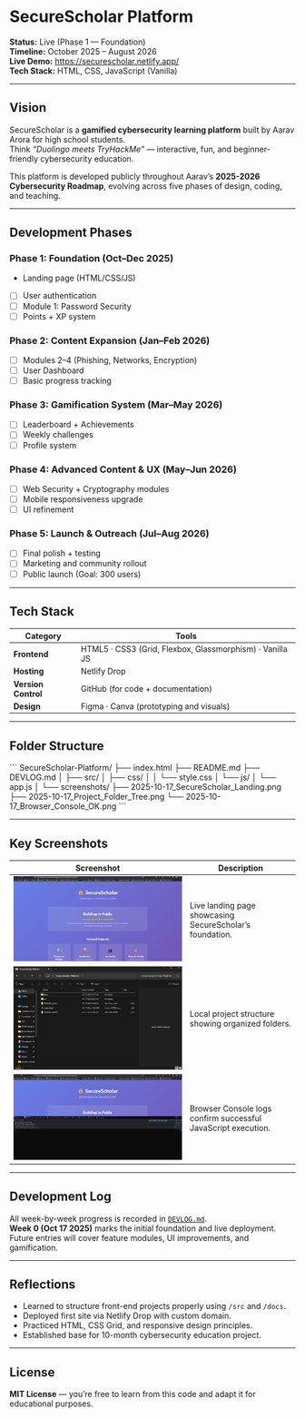 # SecureScholar Platform

**Status:**  Live (Phase 1 — Foundation)  
**Timeline:** October 2025 – August 2026  
**Live Demo:** https://securescholar.netlify.app/  
**Tech Stack:** HTML, CSS, JavaScript (Vanilla)

---

##  Vision

SecureScholar is a **gamified cybersecurity learning platform** built by Aarav Arora for high school students.  
Think *“Duolingo meets TryHackMe”* — interactive, fun, and beginner-friendly cybersecurity education.

This platform is developed publicly throughout Aarav’s **2025-2026 Cybersecurity Roadmap**, evolving across five phases of design, coding, and teaching.

---

##  Development Phases

### Phase 1: Foundation (Oct–Dec 2025)
- Landing page (HTML/CSS/JS)
- [ ] User authentication
- [ ] Module 1: Password Security
- [ ] Points + XP system

### Phase 2: Content Expansion (Jan–Feb 2026)
- [ ] Modules 2–4 (Phishing, Networks, Encryption)
- [ ] User Dashboard
- [ ] Basic progress tracking

### Phase 3: Gamification System (Mar–May 2026)
- [ ] Leaderboard + Achievements
- [ ] Weekly challenges
- [ ] Profile system

### Phase 4: Advanced Content & UX (May–Jun 2026)
- [ ] Web Security + Cryptography modules
- [ ] Mobile responsiveness upgrade
- [ ] UI refinement

### Phase 5: Launch & Outreach (Jul–Aug 2026)
- [ ] Final polish + testing
- [ ] Marketing and community rollout
- [ ] Public launch (Goal: 300 users)

---

## Tech Stack

| Category | Tools |
|-----------|-------|
| **Frontend** | HTML5 · CSS3 (Grid, Flexbox, Glassmorphism) · Vanilla JS |
| **Hosting** | Netlify Drop |
| **Version Control** | GitHub (for code + documentation) |
| **Design** | Figma · Canva (prototyping and visuals) |

---

## Folder Structure

\`\`\`
SecureScholar-Platform/
├── index.html
├── README.md
├── DEVLOG.md
│
├── src/
│   ├── css/
│   │   └── style.css
│   └── js/
│       └── app.js
│
└── screenshots/
    ├── 2025-10-17_SecureScholar_Landing.png
    ├── 2025-10-17_Project_Folder_Tree.png
    └── 2025-10-17_Browser_Console_OK.png
\`\`\`

---

## Key Screenshots

| Screenshot | Description |
|-------------|--------------|
| ![Landing Page](screenshots/2025-10-17_SecureScholar_Landing.png) | Live landing page showcasing SecureScholar’s foundation. |
| ![Folder Tree](screenshots/2025-10-17_Project_Folder_Tree.png) | Local project structure showing organized folders. |
| ![Console OK](screenshots/2025-10-17_Browser_Console_OK.png) | Browser Console logs confirm successful JavaScript execution. |

---

## Development Log

All week-by-week progress is recorded in [`DEVLOG.md`](DEVLOG.md).  
**Week 0 (Oct 17 2025)** marks the initial foundation and live deployment.  
Future entries will cover feature modules, UI improvements, and gamification.

---

## Reflections

- Learned to structure front-end projects properly using `/src` and `/docs`.  
- Deployed first site via Netlify Drop with custom domain.  
- Practiced HTML, CSS Grid, and responsive design principles.  
- Established base for 10-month cybersecurity education project.

---

## License

**MIT License** — you’re free to learn from this code and adapt it for educational purposes.  







